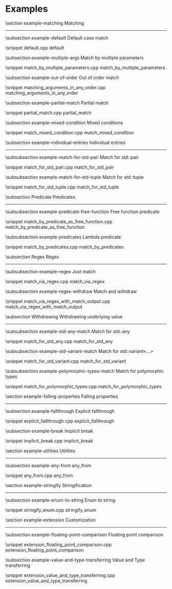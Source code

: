 Examples
========

\section example-matching Matching

--------------------------------------------
\subsection example-default Default case match

\snippet default.cpp default

\subsection example-multiple-args Match by multiple parameters

\snippet match_by_multiple_parameters.cpp match_by_multiple_parameters

\subsection example-out-of-order Out of order match

\snippet matching_arguments_in_any_order.cpp matching_arguments_in_any_order

\subsection example-partial-match Partial match

\snippet partial_match.cpp partial_match

\subsection example-mixed-condition Mixed conditions

\snippet match_mixed_condition.cpp match_mixed_condition

\subsection example-individual-entries Individual entries

--------------------------------------------
\subsubsection example-match-for-std-pair Match for std::pair

\snippet match_for_std_pair.cpp match_for_std_pair

\subsubsection example-match-for-std-tuple Match for std::tuple

\snippet match_for_std_tuple.cpp match_for_std_tuple


\subsection Predicate Predicates

--------------------------------------------
\subsubsection example-predicate-free-function Free function predicate

\snippet match_by_predicate_as_free_function.cpp match_by_predicate_as_free_function

\subsubsection example-predicates Lambda predicate

\snippet match_by_predicates.cpp match_by_predicates

\subsection Regex Regex

--------------------------------------------
\subsubsection example-regex Just match

\snippet match_via_regex.cpp match_via_regex

\subsubsection example-regex-withdraw Match and withdraw

\snippet match_via_regex_with_match_output.cpp match_via_regex_with_match_output

\subsection Withdrawing Withdrawing underlying value

--------------------------------------------
\subsubsection example-std-any-match Match for std::any

\snippet match_for_std_any.cpp match_for_std_any

\subsubsection example-std-variant-match Match for std::variant<...>

\snippet match_for_std_variant.cpp match_for_std_variant

\subsubsection example-polymorphic-types-match Match for polymorphic types

\snippet match_for_polymorphic_types.cpp match_for_polymorphic_types

\section example-falling-properties Falling properties

--------------------------------------------
\subsection example-fallthrough Explicit fallthrough

\snippet explicit_fallthrough.cpp explicit_fallthrough

\subsection example-break Implicit break

\snippet implicit_break.cpp implicit_break

\section example-utilities Utilities

--------------------------------------------
\subsection example-any-from any_from

\snippet any_from.cpp any_from

\section example-stringify Stringification

--------------------------------------------
\subsection example-enum-to-string Enum to string

\snippet stringify_enum.cpp stringify_enum

\section example-extension Customization

--------------------------------------------
\subsection example-floating-point-comparison Floating point comparison

\snippet extension_floating_point_comparison.cpp extension_floating_point_comparison

\subsection example-value-and-type-transferring Value and Type transferring

\snippet extension_value_and_type_transferring.cpp extension_value_and_type_transferring

